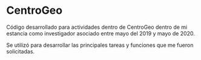 # CentroGeo

Código desarrollado para actividades dentro de CentroGeo dentro de mi estancia como investigador asociado
entre mayo del 2019 y mayo de 2020.

Se utilizó para desarrollar las principales tareas y funciones que me fueron solicitadas.
